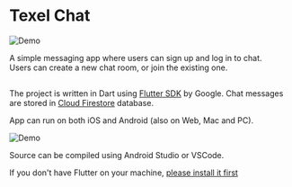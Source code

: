 # Texel Chat

![Demo](https://github.com/beersheba/texel-chat/blob/master/images/demo.gif)

A simple messaging app where users can sign up and log in to chat.<br>
Users can create a new chat room, or join the existing one.

##

The project is written in Dart using <a href="https://flutter.dev/">Flutter SDK</a> by Google.
Chat messages are stored in <a href="https://firebase.google.com/docs/firestore">Cloud Firestore</a> database.

App can run on both iOS and Android (also on Web, Mac and PC).

![Demo](https://github.com/beersheba/texel-chat/blob/master/images/chat.png)

Source can be compiled using Android Studio or VSCode.

If you don't have Flutter on your machine, <a href="https://flutter.dev/docs/get-started/install">please install it first</a>

